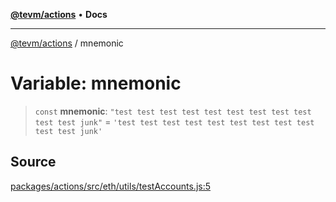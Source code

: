 [**@tevm/actions**](../README.md) • **Docs**

***

[@tevm/actions](../globals.md) / mnemonic

# Variable: mnemonic

> `const` **mnemonic**: `"test test test test test test test test test test test junk"` = `'test test test test test test test test test test test junk'`

## Source

[packages/actions/src/eth/utils/testAccounts.js:5](https://github.com/evmts/tevm-monorepo/blob/main/packages/actions/src/eth/utils/testAccounts.js#L5)
